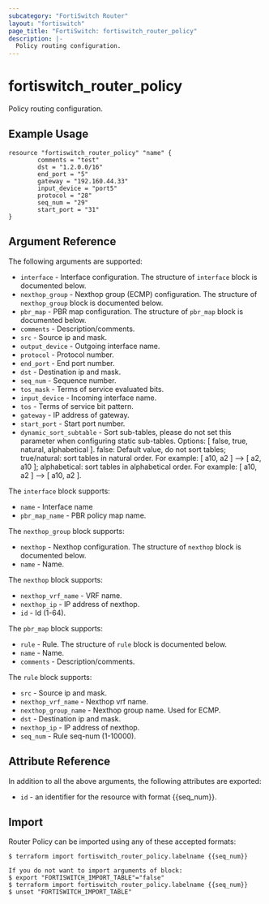 ```yaml
---
subcategory: "FortiSwitch Router"
layout: "fortiswitch"
page_title: "FortiSwitch: fortiswitch_router_policy"
description: |-
  Policy routing configuration.
---
```


# fortiswitch_router_policy
Policy routing configuration.

## Example Usage

```hcl
resource "fortiswitch_router_policy" "name" {
        comments = "test"
        dst = "1.2.0.0/16"
        end_port = "5"
        gateway = "192.160.44.33"
        input_device = "port5"
        protocol = "28"
        seq_num = "29"
        start_port = "31"
}
```

## Argument Reference

The following arguments are supported:

* `interface` - Interface configuration. The structure of `interface` block is documented below.
* `nexthop_group` - Nexthop group (ECMP) configuration. The structure of `nexthop_group` block is documented below.
* `pbr_map` - PBR map configuration. The structure of `pbr_map` block is documented below.
* `comments` - Description/comments.
* `src` - Source ip and mask.
* `output_device` - Outgoing interface name.
* `protocol` - Protocol number.
* `end_port` - End port number.
* `dst` - Destination ip and mask.
* `seq_num` - Sequence number.
* `tos_mask` - Terms of service evaluated bits.
* `input_device` - Incoming interface name.
* `tos` - Terms of service bit pattern.
* `gateway` - IP address of gateway.
* `start_port` - Start port number.
* `dynamic_sort_subtable` - Sort sub-tables, please do not set this parameter when configuring static sub-tables. Options: [ false, true, natural, alphabetical ]. false: Default value, do not sort tables; true/natural: sort tables in natural order. For example: [ a10, a2 ] --> [ a2, a10 ]; alphabetical: sort tables in alphabetical order. For example: [ a10, a2 ] --> [ a10, a2 ].

The `interface` block supports:

* `name` - Interface name
* `pbr_map_name` - PBR policy map name.

The `nexthop_group` block supports:

* `nexthop` - Nexthop configuration. The structure of `nexthop` block is documented below.
* `name` - Name.

The `nexthop` block supports:

* `nexthop_vrf_name` - VRF name.
* `nexthop_ip` - IP address of nexthop.
* `id` - Id (1-64).

The `pbr_map` block supports:

* `rule` - Rule. The structure of `rule` block is documented below.
* `name` - Name.
* `comments` - Description/comments.

The `rule` block supports:

* `src` - Source ip and mask.
* `nexthop_vrf_name` - Nexthop vrf name.
* `nexthop_group_name` - Nexthop group name. Used for ECMP.
* `dst` - Destination ip and mask.
* `nexthop_ip` - IP address of nexthop.
* `seq_num` - Rule seq-num (1-10000).


## Attribute Reference

In addition to all the above arguments, the following attributes are exported:
* `id` - an identifier for the resource with format {{seq_num}}.

## Import

Router Policy can be imported using any of these accepted formats:
```
$ terraform import fortiswitch_router_policy.labelname {{seq_num}}

If you do not want to import arguments of block:
$ export "FORTISWITCH_IMPORT_TABLE"="false"
$ terraform import fortiswitch_router_policy.labelname {{seq_num}}
$ unset "FORTISWITCH_IMPORT_TABLE"
```
